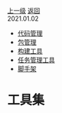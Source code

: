 <div class="extend-header">
    <div class="info">
        <div class="record">
            <a class="back" href="./">上一级</a>
            <a class="back" href="./">返回</a>
        </div>        
        <div class="mini">
            <span>2021.01.02</span>
        </div>
    </div>
    <div class="content"><div class="custom-block children"><ul><li><a href="/frontend/layerOffline/tools/codeManagement">代码管理</a></li><li><a href="/frontend/layerOffline/tools/packageManagement">包管理</a></li><li><a href="/frontend/layerOffline/tools/buildTools">构建工具</a></li><li><a href="/frontend/layerOffline/tools/taskManagement">任务管理工具</a></li><li><a href="/frontend/layerOffline/tools/scaffolding">脚手架</a></li></ul></div></div>
</div>
<div class="content-header">
<h1>工具集</h1>
</div>
